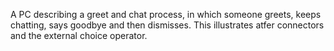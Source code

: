 A PC describing a greet and chat process, in which someone greets, keeps chatting, says goodbye and then dismisses. This illustrates atfer connectors and the external choice operator.